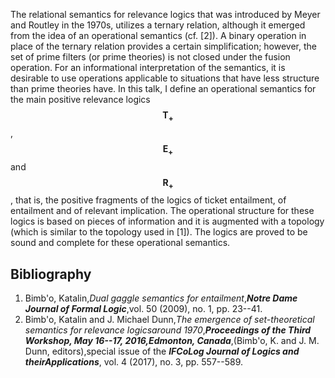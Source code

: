


The relational semantics for relevance logics that was introduced by Meyer 
and Routley in the 1970s, utilizes a ternary relation, although it emerged 
from the idea of an operational semantics (cf. [2]).  A binary operation 
in place of the ternary relation provides a certain simplification; however, 
the set of prime filters (or prime theories) is not closed under the fusion 
operation.  For an informational interpretation of the semantics, it is 
desirable to use operations applicable to situations that have less structure
than prime theories have.  In this talk, I define an operational semantics 
for the main positive relevance logics $$\mathbf{T_+}$$, $$\mathbf{E_+}$$ and 
$$\mathbf{R_+}$$, that is, the positive fragments of the logics of ticket 
entailment, of entailment and of relevant implication.  The operational 
structure for these logics is based on pieces of information and it is 
augmented with a topology (which is similar to the topology used in [1]). 
The logics are proved to be sound and complete for these operational 
semantics.

## Bibliography


1. Bimb'o, Katalin,_Dual gaggle semantics for entailment_,**_Notre Dame Journal of Formal Logic_**,vol. 50 (2009), no. 1, pp. 23--41.
2. Bimb'o, Katalin and J. Michael Dunn,_The emergence of set-theoretical semantics for relevance logicsaround 1970_,**_Proceedings of the Third Workshop, May 16--17, 2016,Edmonton, Canada_**,(Bimb\'o, K. and J. M. Dunn, editors),special issue of the **_IFCoLog Journal of Logics and theirApplications_**, vol. 4 (2017), no. 3, pp. 557--589.





